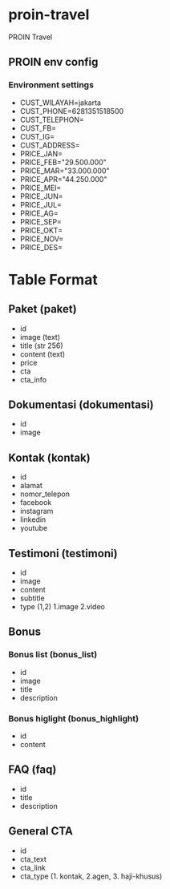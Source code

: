 # proin-travel
PROIN Travel


## PROIN env config

### Environment settings

- CUST_WILAYAH=jakarta
- CUST_PHONE=6281351518500
- CUST_TELEPHON=
- CUST_FB=
- CUST_IG=
- CUST_ADDRESS=
- PRICE_JAN=
- PRICE_FEB="29.500.000"
- PRICE_MAR="33.000.000"
- PRICE_APR="44.250.000"
- PRICE_MEI=
- PRICE_JUN=
- PRICE_JUL=
- PRICE_AG=
- PRICE_SEP=
- PRICE_OKT=
- PRICE_NOV=
- PRICE_DES=


# Table Format

## Paket (paket)
- id
- image (text)
- title (str 256)
- content (text)
- price
- cta 
- cta_info

## Dokumentasi (dokumentasi)
- id
- image

## Kontak (kontak)
- id
- alamat
- nomor_telepon
- facebook
- instagram
- linkedin
- youtube 

## Testimoni (testimoni)
- id
- image 
- content
- subtitle
- type (1,2) 1.image 2.video

## Bonus
### Bonus list (bonus_list)
- id
- image
- title
- description

### Bonus higlight (bonus_highlight)
- id
- content

## FAQ (faq)
- id
- title
- description

## General CTA
- id 
- cta_text
- cta_link
- cta_type (1. kontak, 2.agen, 3. haji-khusus)